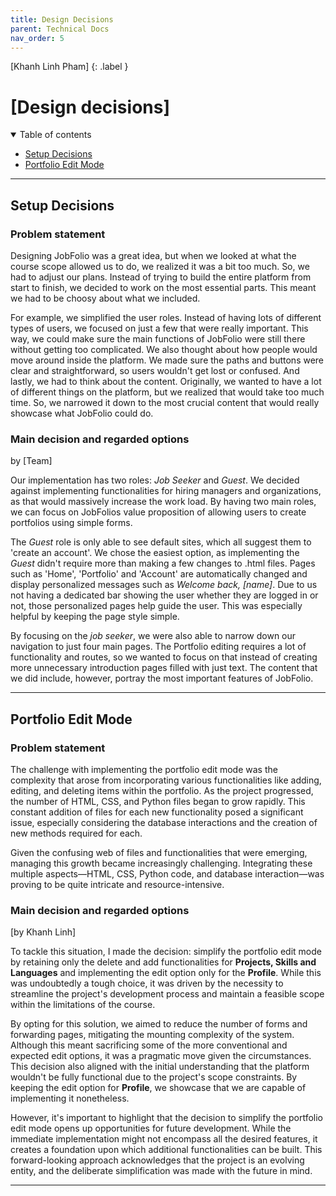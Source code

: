 ```yaml
---
title: Design Decisions
parent: Technical Docs
nav_order: 5
---
```


[Khanh Linh Pham]
{: .label }

# [Design decisions]

<details open markdown="block">
  <summary>
    Table of contents
  </summary> 
  
  - [Setup Decisions](#setup-decisions)
  - [Portfolio Edit Mode](#portfolio-edit-mode)
</details>

---

## Setup Decisions

### Problem statement

Designing JobFolio was a great idea, but when we looked at what the course scope allowed us to do, we realized it was a bit too much. So, we had to adjust our plans. Instead of trying to build the entire platform from start to finish, we decided to work on the most essential parts. This meant we had to be choosy about what we included.

For example, we simplified the user roles. Instead of having lots of different types of users, we focused on just a few that were really important. This way, we could make sure the main functions of JobFolio were still there without getting too complicated. We also thought about how people would move around inside the platform. We made sure the paths and buttons were clear and straightforward, so users wouldn't get lost or confused. And lastly, we had to think about the content. Originally, we wanted to have a lot of different things on the platform, but we realized that would take too much time. So, we narrowed it down to the most crucial content that would really showcase what JobFolio could do.

### Main decision and regarded options
by [Team]

Our implementation has two roles: *Job Seeker* and *Guest*. We decided against implementing functionalities for hiring managers and organizations, as that would massively increase the work load. By having two main roles, we can focus on JobFolios value proposition of allowing users to create portfolios using simple forms. 

The *Guest* role is only able to see default sites, which all suggest them to 'create an account'. We chose the easiest option, as implementing the *Guest* didn't require more than making a few changes to .html files. Pages such as 'Home', 'Portfolio' and 'Account' are automatically changed and display personalized messages such as *Welcome back, [name]*. Due to us not having a dedicated bar showing the user whether they are logged in or not, those personalized pages help guide the user. This was especially helpful by keeping the page style simple.

By focusing on the *job seeker*, we were also able to narrow down our navigation to just four main pages. The Portfolio editing requires a lot of functionality and routes, so we wanted to focus on that instead of creating more unnecessary introduction pages filled with just text. The content that we did include, however, portray the most important features of JobFolio.

---

## Portfolio Edit Mode

### Problem statement
The challenge with implementing the portfolio edit mode was the complexity that arose from incorporating various functionalities like adding, editing, and deleting items within the portfolio. As the project progressed, the number of HTML, CSS, and Python files began to grow rapidly. This constant addition of files for each new functionality posed a significant issue, especially considering the database interactions and the creation of new methods required for each.

Given the confusing web of files and functionalities that were emerging, managing this growth became increasingly challenging. Integrating these multiple aspects—HTML, CSS, Python code, and database interaction—was proving to be quite intricate and resource-intensive.


### Main decision and regarded options
[by Khanh Linh]

To tackle this situation, I made the decision: simplify the portfolio edit mode by retaining only the delete and add functionalities for **Projects, Skills and Languages** and implementing the edit option only for the **Profile**. While this was undoubtedly a tough choice, it was driven by the necessity to streamline the project's development process and maintain a feasible scope within the limitations of the course.

By opting for this solution, we aimed to reduce the number of forms and forwarding pages, mitigating the mounting complexity of the system. Although this meant sacrificing some of the more conventional and expected edit options, it was a pragmatic move given the circumstances. This decision also aligned with the initial understanding that the platform wouldn't be fully functional due to the project's scope constraints. By keeping the edit option for **Profile**, we showcase that we are capable of implementing it nonetheless.

However, it's important to highlight that the decision to simplify the portfolio edit mode opens up opportunities for future development. While the immediate implementation might not encompass all the desired features, it creates a foundation upon which additional functionalities can be built. This forward-looking approach acknowledges that the project is an evolving entity, and the deliberate simplification was made with the future in mind.

---